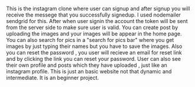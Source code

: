 This is the instagram clone where user can signup and after signup you will receive the messege that you successfully signedup.
I used nodemailer sendgrid for this. After when user signin the account the token will be sent from the server side to make sure user is valid.
You can create post by uploading the images and your images will be appear in the home page. You can also search for pics in a "search for pics bar"
where you get images by just typing their names but you have to save the images. Also you can reset the password , you user will recieve an email for reset link and by clicking the link you
can reset your password. User can also see their own profile and posts which they have uploaded , just like an instagram profile.
This is just an basic website not that dynamic and intermediate. It is an beginner project.
